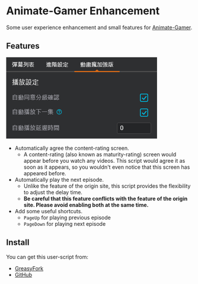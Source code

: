 # Animate-Gamer Enhancement

Some user experience enhancement and small features for [Animate-Gamer](https://ani.gamer.com.tw/).

## Features

![ui_preview](./ui_preview.png)

- Automatically agree the content-rating screen.
  - A content-rating (also known as maturity-rating) screen would appear before you watch any videos. This script would agree it as soon as it appears, so you wouldn't even notice that this screen has appeared before.
- Automatically play the next episode.
  - Unlike the feature of the origin site, this script provides the flexibility to adjust the delay time.
  - **Be careful that this feature conflicts with the feature of the origin site. Please avoid enabling both at the same time.**
- Add some useful shortcuts.
  - `PageUp` for playing previous episode
  - `PageDown` for playing next episode

## Install

You can get this user-script from:

- [GreasyFork](https://greasyfork.org/scripts/492674)
- [GitHub](https://github.com/rod24574575/monorepo/tree/main/packages/animate-gamer-enhancement)
